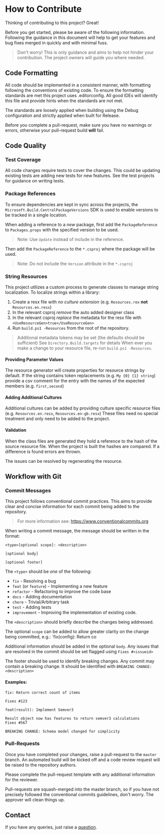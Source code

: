How to Contribute
=================

Thinking of contributing to this project? Great!

Before you get started, please be aware of the following information.  Following
the guidance in this document will help to get your features and bug fixes merged
in quickly and with minimal fuss.

> Don't worry!  This is only guidance and aims to help not hinder your contribution.
> The project owners will guide you where needed.

Code Formatting
---------------

All code should be implemented in a consistent manner, with formatting following
the conventions of existing code.  To ensure the formatting standards are met this
project uses .editorconfig.  All good IDEs will identify this file and provide hints
when the standards are not met.

The standards are loosely applied when building using the Debug configuration
and strictly applied when built for Release.

Before you complete a pull-request, make sure you have no warnings or errors,
otherwise your pull-request build **will** fail.

Code Quality
------------

### Test Coverage

All code changes require tests to cover the changes.  This could be updating
existing tests are adding new tests for new features.  See the test projects
for guidance on writing tests.

### Package References

To ensure dependencies are kept in sync across the projects, the `Microsoft.Build.CentralPackageVersions` SDK is used to enable versions to be
tracked in a single location.

When adding a reference to a _new_ package, first add the `PackageReference` to
`Packages.props` with the specified version to be used.

> Note: Use `Update` instead of include in the reference.

Then add the `PackageReference` to the `*.csproj` where the package will be used.

> Note: Do not include the `Version` attribute in the `*.csproj`

### String Resources

This project utilizes a custom process to generate classes to manage string localization.
To localize strings within a library:

1. Create a resx file with _no culture extension_ (e.g. `Resources.rex` **not** `Resources.en.resx`)
2. In the relevant csproj _remove_ the auto added designer class
3. In the relevant csproj _replace_ the metadata for the resx file with `<UseResourceGen>true</UseResourceGen>`
4. Run `build.ps1 -Resources` from the root of the repository.

> Additional metadata tokens may be set (the defaults should be sufficient) See `Directory.Build.targets` for details
When ever you make a change to your resource file, re-run `build.ps1 -Resources`.

#### Providing Parameter Values

The resource generator will create properties for resource strings by default.
If the string contains token replacements (e.g. `My {0} {1} string`) provide a csv comment for the entry
with the names of the expected members (e.g. `first,second`)

#### Adding Additional Cultures

Additional cultures can be added by providing culture specific resource files (e.g. `Resources.en.resx`, `Resources.en-gb.resx`)
These files need no special treatment and only need to be added to the project.

#### Validation

When the class files are generated they hold a reference to the hash of the source resource file.
When the project is built the hashes are compared.  If a difference is found errors are thrown.

The issues can be resolved by regenerating the resource.

Workflow with Git
-----------------

### Commit Messages

This project follows conventional commit practices.  This aims to provide clear
and concise information for each commit being added to the repository.

> For more information see: https://www.conventionalcommits.org

When writing a commit message, the message should be written in the format:
```
<type>[optional scope]: <description>

[optional body]

[optional footer]
```

The `<type>` should be *one* of the following:

+ `fix` - Resolving a bug
+ `feat` (or `feature`) - Implementing a new feature
+ `refactor` - Refactoring to improve the code base
+ `docs` - Adding documentation
+ `chore` - Trivial/Arbitrary task
+ `test` - Adding tests
+ `improvement` - Improving the implementation of existing code.

The `<description>` should briefly describe the changes being addressed.

The optional `scope` can be added to allow greater clarity on the change being
committed, e.g.: `fix(config): Return co

Additional information should be added in the optional `body`. Any issues that
are resolved in the commit should be set flagged using `Fixes #<issueid>`

The footer should be used to identify breaking changes.  Any commit may contain
a breaking change.  It should be identified with `BREAKING CHANGE: <description>`

#### Examples:
```
fix: Return correct count of items

Fixes #123
```

```
feat(result): Implement Semver3

Result object now has features to return semver3 calculations
Fixes #567

BREAKING CHANGE: Schema model changed for simplicity
```

### Pull-Requests

Once you have completed your changes, raise a pull-request to the `master`
branch.  An automated build will be kicked off and a code review request
will be raised to the repository authors.

Please complete the pull-request template with any additional information for
the reviewer.

Pull-requests are squash-merged into the master branch, so if you have not
precisely followed the conventional commits guidelines, don't worry.  The
approver will clean things up.


Contact
-------

If you have any queries, just raise a [question].

[question]: https://github.com/Kieranties/SimpleVersion/issues/new/choose
